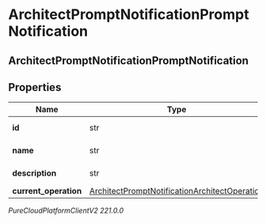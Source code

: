 # ArchitectPromptNotificationPromptNotification

## ArchitectPromptNotificationPromptNotification

## Properties

|Name | Type | Description | Notes|
|------------ | ------------- | ------------- | -------------|
| **id** | str | The prompt ID | [optional] |
| **name** | str | The prompt name | [optional] |
| **description** | str | The prompt description | [optional] |
| **current_operation** | [ArchitectPromptNotificationArchitectOperation](ArchitectPromptNotificationArchitectOperation) |  | [optional] |



_PureCloudPlatformClientV2 221.0.0_
